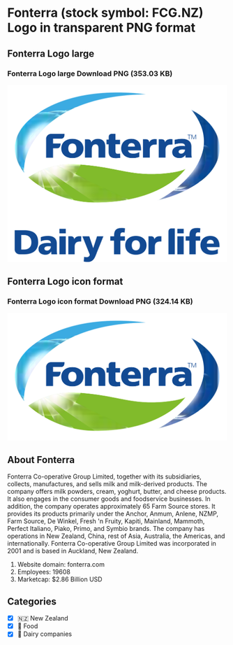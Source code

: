 # Fonterra (stock symbol: FCG.NZ) Logo in transparent PNG format

## Fonterra Logo large

### Fonterra Logo large Download PNG (353.03 KB)

![Fonterra Logo large Download PNG (353.03 KB)](/img/orig/FCG.NZ_BIG-ea77c68d.png)

## Fonterra Logo icon format

### Fonterra Logo icon format Download PNG (324.14 KB)

![Fonterra Logo icon format Download PNG (324.14 KB)](/img/orig/FCG.NZ-3469a86d.png)

## About Fonterra

Fonterra Co-operative Group Limited, together with its subsidiaries, collects, manufactures, and sells milk and milk-derived products. The company offers milk powders, cream, yoghurt, butter, and cheese products. It also engages in the consumer goods and foodservice businesses. In addition, the company operates approximately 65 Farm Source stores. It provides its products primarily under the Anchor, Anmum, Anlene, NZMP, Farm Source, De Winkel, Fresh 'n Fruity, Kapiti, Mainland, Mammoth, Perfect Italiano, Piako, Primo, and Symbio brands. The company has operations in New Zealand, China, rest of Asia, Australia, the Americas, and internationally. Fonterra Co-operative Group Limited was incorporated in 2001 and is based in Auckland, New Zealand.

1. Website domain: fonterra.com
2. Employees: 19608
3. Marketcap: $2.86 Billion USD


## Categories
- [x] 🇳🇿 New Zealand
- [x] 🍴 Food
- [x] 🥛 Dairy companies
